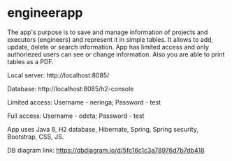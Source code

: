# engineerapp
The app's purpose is to save and manage information of projects and executors (engineers) and represent it in simple tables. It allows to add, update, delete or search information. App has limited access and only authoriezed users can see or change information. Also you are able to print tables as a PDF.

Local server: http://localhost:8085/

Database: http://localhost:8085/h2-console

Limited access: Username - neringa; Password - test

Full access: Username - odeta; Password - test

App uses Java 8, H2 database, Hibernate, Spring, Spring security, Bootstrap, CSS, JS.

DB diagram link:
https://dbdiagram.io/d/5fc16c1c3a78976d7b7db418
